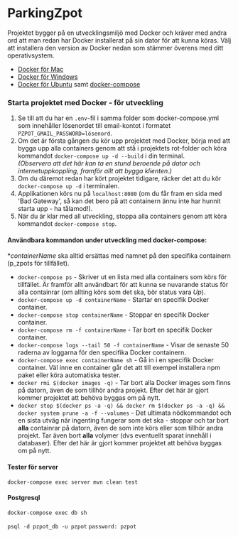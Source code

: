 # ParkingZpot

Projektet bygger på en utvecklingsmiljö med Docker och kräver med andra ord att man redan har Docker installerat på sin dator för att kunna köras. Välj att installera den version av Docker nedan som stämmer överens med ditt operativsystem.

* [Docker för Mac](https://docs.docker.com/docker-for-mac/install/#download-docker-for-mac)  
* [Docker för Windows](https://docs.docker.com/toolbox/toolbox_install_windows/)  
* [Docker för Ubuntu](https://www.docker.com/docker-ubuntu) samt [docker-compose](https://docs.docker.com/compose/install/)

### Starta projektet med Docker - för utveckling

1. Se till att du har en `.env`-fil i samma folder som docker-compose.yml som innehåller lösenordet till email-kontot i formatet `PZPOT_GMAIL_PASSWORD=lösenord`.
2. Om det är första gången du kör upp projektet med Docker, börja med att bygga upp alla containers genom att stå i projektets rot-folder och köra kommandot `docker-compose up -d --build` i din terminal.  
_(Observera att det här kan ta en stund beroende på dator och internetuppkoppling, framför allt att bygga klienten.)_
3. Om du däremot redan har kört projektet tidigare, räcker det att du kör `docker-compose up -d` i terminalen.
4. Applikationen körs nu på `localhost:8080` (om du får fram en sida med 'Bad Gateway', så kan det bero på att containern ännu inte har hunnit starta upp - ha tålamod!).
5. När du är klar med all utveckling, stoppa alla containers genom att köra kommandot `docker-compose stop`.


#### Användbara kommandon under utveckling med docker-compose:

*_containerName_ ska alltid ersättas med namnet på den specifika containern (p_zpots för tillfället).

* `docker-compose ps` - Skriver ut en lista med alla containers som körs för tillfället. Är framför allt användbart för att kunna se nuvarande status för alla containrar (om allting körs som det ska, bör status vara _Up_).
* `docker-compose up -d containerName` - Startar en specifik Docker container.
* `docker-compose stop containerName` - Stoppar en specifik Docker container.
* `docker-compose rm -f containerName` - Tar bort en specifik Docker container.
* `docker-compose logs --tail 50 -f containerName` - Visar de senaste 50 raderna av loggarna för den specifika Docker containern.
* `docker-compose exec containerName sh` - Gå in i en specifik Docker container. Väl inne en container går det att till exempel installera npm paket eller köra automatiska tester.
* `docker rmi $(docker images -q)` - Tar bort alla Docker images som finns på datorn, även de som tillhör andra projekt. Efter det här är gjort kommer projektet att behöva byggas om på nytt.
* `docker stop $(docker ps -a -q) && docker rm $(docker ps -a -q) && docker system prune -a -f --volumes` - Det ultimata nödkommandot och en sista utväg när ingenting fungerar som det ska - stoppar och tar bort **alla** containrar på datorn, även de som inte körs eller som tillhör andra projekt. Tar även bort **alla** volymer (dvs eventuellt sparat innehåll i databaser). Efter det här är gjort kommer projektet att behöva byggas om på nytt.

#### Tester för server
`docker-compose exec server mvn clean test`

#### Postgresql

`docker-compose exec db sh`

`psql -d pzpot_db -u pzpot`
`password: pzpot`